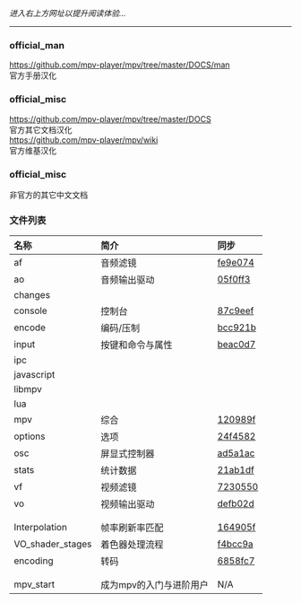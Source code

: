 _进入右上方网址以提升阅读体验..._

***

### official_man

https://github.com/mpv-player/mpv/tree/master/DOCS/man  
官方手册汉化

### official_misc

https://github.com/mpv-player/mpv/tree/master/DOCS  
官方其它文档汉化  
https://github.com/mpv-player/mpv/wiki  
官方维基汉化

### official_misc

非官方的其它中文文档


### 文件列表

| 名称 | 简介 | 同步 |
| :--- | :--- | :--- |
| af         | 音频滤镜         | [fe9e074](https://github.com/mpv-player/mpv/commit/fe9e074752da1352e970dce5afcfdc3d30bfb7e2) |
| ao         | 音频输出驱动     | [05f0ff3](https://github.com/mpv-player/mpv/commit/05f0ff304ee5c6b7b531ce3b89a8793987c4fe1c) |
| changes    |  |  |
| console    | 控制台           | [87c9eef](https://github.com/mpv-player/mpv/commit/87c9eefb2928252497f6141e847b74ad1158bc61) |
| encode     | 编码/压制        | [bcc921b](https://github.com/mpv-player/mpv/commit/bcc921bd2fc6bcd1cf45279a8497b230f8ebc700) |
| input      | 按键和命令与属性 | [beac0d7](https://github.com/mpv-player/mpv/commit/beac0d729bbc7abf791fe18fa771146bc904f1f2) |
| ipc        |  |  |
| javascript |  |  |
| libmpv     |  |  |
| lua        |  |  |
| mpv        | 综合             | [120989f](https://github.com/mpv-player/mpv/commit/120989f56ae9487ab489c46fdfd2265b736fefdb) |
| options    | 选项             | [24f4582](https://github.com/mpv-player/mpv/commit/24f4582b6f7f57f566418551f9252b8578d2b602) |
| osc        | 屏显式控制器     | [ad5a1ac](https://github.com/mpv-player/mpv/commit/ad5a1ac8733e6b4cf86e7b6d84c50ddf37ca62cd) |
| stats      | 统计数据         | [21ab1df](https://github.com/mpv-player/mpv/commit/21ab1df01448a2d864b28ad0de7ce1ce13332114) |
| vf         | 视频滤镜         | [7230550](https://github.com/mpv-player/mpv/commit/723055019128a4ab2016e88286d8ecaba64f8497) |
| vo         | 视频输出驱动     | [defb02d](https://github.com/mpv-player/mpv/commit/defb02daa461200f4de972c57c4ac8dc108feb5f) |
|  |  |  |
|  |  |  |
| Interpolation    | 帧率刷新率匹配 | [164905f](https://github.com/mpv-player/mpv/wiki/Interpolation/164905fad8f55fa9af052b0766495391992ebfc2) |
| VO_shader_stages | 着色器处理流程 | [f4bcc9a](https://github.com/mpv-player/mpv/wiki/Video-output---shader-stage-diagram/f4bcc9a5b6ea2697f53d5ab8227b9ed18d45c8de) |
| encoding         | 转码           | [6858fc7](https://github.com/mpv-player/mpv/commit/6858fc7d800a23bf0cc0b87bf7178358a2a51cb2) |
|  |  |  |
|  |  |  |
| mpv_start | 成为mpv的入门与进阶用户 | N/A |
